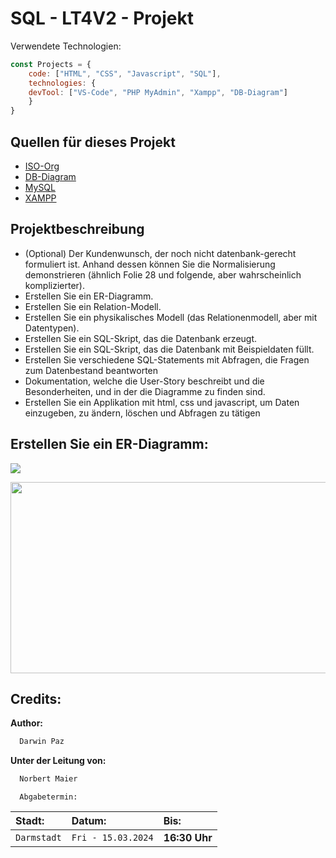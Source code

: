 # SQL - LT4V2 - Projekt
Verwendete Technologien:

```javascript
const Projects = {
  	code: ["HTML", "CSS", "Javascript", "SQL"],
	technologies: {
	devTool: ["VS-Code", "PHP MyAdmin", "Xampp", "DB-Diagram"]
	}
}
```
## Quellen für dieses Projekt
<ul>
	<li><a href="https://www.iso.org/standard/76583.html">ISO-Org</a></li>
	<li><a href="https://dbdiagram.io/">DB-Diagram</a></li>
	<li><a href="https://dev.mysql.com/downloads/mysql/">MySQL</a></li>
	<li><a href="https://www.apachefriends.org/index.html">XAMPP</a></li>
</ul>

## Projektbeschreibung
- (Optional) Der Kundenwunsch, der noch nicht datenbank-gerecht formuliert ist. Anhand dessen können Sie die Normalisierung demonstrieren (ähnlich Folie 28 und folgende, aber wahrscheinlich komplizierter).
- Erstellen Sie ein ER-Diagramm.
- Erstellen Sie ein Relation-Modell.
- Erstellen Sie ein physikalisches Modell (das Relationenmodell, aber mit Datentypen).
- Erstellen Sie ein SQL-Skript, das die Datenbank erzeugt.
- Erstellen Sie ein SQL-Skript, das die Datenbank mit Beispieldaten füllt.
- Erstellen Sie verschiedene SQL-Statements mit Abfragen, die Fragen zum Datenbestand beantworten
- Dokumentation, welche die User-Story beschreibt und die Besonderheiten, und in der die Diagramme zu finden sind.
- Erstellen Sie ein Applikation mit html, css und javascript, um Daten einzugeben, zu ändern, löschen und Abfragen zu tätigen

## Erstellen Sie ein ER-Diagramm: 
<p align='left'>
<img src="https://media.discordapp.net/attachments/1162636685155246140/1162638148199784520/p-12.png?ex=65f53c27&is=65e2c727&hm=a53c990d2a66a6c5eb92277ef977785ae404051be2e27aaedfe7c5d8850fba20&=&format=webp&quality=lossless&width=597&height=597" width="" height="" frameBorder="0" class="" allowFullScreen></img></p>
<p align="left">

<p align='left'>
<img src="https://media.giphy.com/media/4T9LWDsGVrMqYPVkSS/giphy.gif" width="588" height="306" frameBorder="0" class="" allowFullScreen></img></p>
<p align="left">

## Credits:

**Author:**

```bash
  Darwin Paz
```
**Unter der Leitung von:**
```bash
  Norbert Maier
```

```http
  Abgabetermin:
```

| Stadt: | Datum:     | Bis:                       |
| :-------- | :------- | :-------------------------------- |
| `Darmstadt`      | `Fri - 15.03.2024` | **16:30 Uhr**  |
